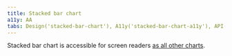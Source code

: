 ```yaml
---
title: Stacked bar chart
a11y: AA
tabs: Design('stacked-bar-chart'), A11y('stacked-bar-chart-a11y'), API('stacked-bar-chart-api'), Examples('stacked-bar-chart-d3-code'), Changelog('d3-chart-changelog')
---
```


Stacked bar chart is accessible for screen readers [as all other charts](/data-display/d3-chart/d3-chart-a11y).

